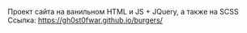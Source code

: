 Проект сайта на ванильном HTML и JS + JQuery, а также на SCSS
Ссылка: https://gh0st0fwar.github.io/burgers/

